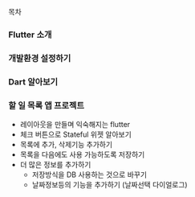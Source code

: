

목차 

### Flutter 소개 

### 개발환경 설정하기 

### Dart 알아보기 

### 할 일 목록 앱 프로젝트 

* 레이아웃을 만들며 익숙해지는 flutter 
* 체크 버튼으로 Stateful 위젯 알아보기 
* 목록에 추가, 삭제기능 추가하기 
* 목록을 다음에도 사용 가능하도록 저장하기 
* 더 많은 정보를 추가하기 
  * 저장방식을 DB 사용하는 것으로 바꾸기 
  * 날짜정보등의 기능을 추가하기 (날짜선택 다이얼로그)

### 